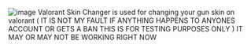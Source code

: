 ![image](https://user-images.githubusercontent.com/121301680/209457504-cd4f6d5b-8adf-4096-93f1-0e358edff92b.png)
Valorant Skin Changer is used for changing your gun skin on valorant ( IT IS NOT MY FAULT IF ANYTHING HAPPENS TO ANYONES ACCOUNT OR GETS A BAN THIS IS FOR TESTING PURPOSES ONLY )
IT MAY OR MAY NOT BE WORKING RIGHT NOW
